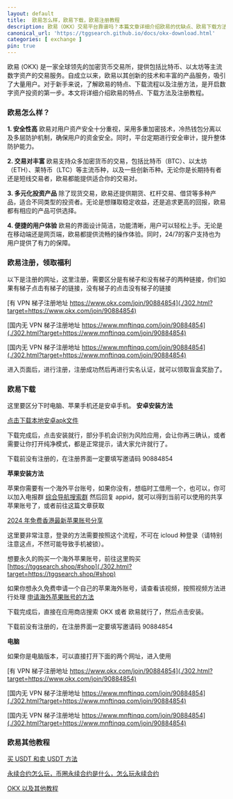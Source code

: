 ```yaml
---
layout: default
title: 	欧易怎么样，欧易下载，欧易注册教程
description: 欧易（OKX）交易平台靠谱吗？本篇文章详细介绍欧易的优缺点、欧易下载方法、以及欧易注册教程，帮助你轻松开始加密货币交易，享受安全便捷的投资体验。
canonical_url: 'https://tggsearch.github.io/docs/okx-download.html'
categories: [ exchange ]
pin: true
---
```

欧易 (OKX) 是一家全球领先的加密货币交易所，提供包括比特币、以太坊等主流数字资产的交易服务。自成立以来，欧易以其创新的技术和丰富的产品服务，吸引了大量用户。对于新手来说，了解欧易的特点、下载流程以及注册方法，是开启数字资产投资的第一步。本文将详细介绍欧易的特点、下载方法及注册教程。

### 欧易怎么样？

**1. 安全性高**
欧易对用户资产安全十分重视，采用多重加密技术，冷热钱包分离以及多层防护机制，确保用户的资金安全。同时，平台定期进行安全审计，提升整体防护能力。

**2. 交易对丰富**
欧易支持众多加密货币的交易，包括比特币（BTC）、以太坊（ETH）、莱特币（LTC）等主流币种，以及一些创新币种。无论你是长期持有者还是短线交易者，欧易都能提供适合你的交易对。

**3. 多元化投资产品**
除了现货交易，欧易还提供期货、杠杆交易、借贷等多种产品，适合不同类型的投资者。无论是想赚取稳定收益，还是追求更高的回报，欧易都有相应的产品可供选择。

**4. 便捷的用户体验**
欧易的界面设计简洁，功能清晰，用户可以轻松上手。无论是在移动端还是网页端，欧易都提供流畅的操作体验。同时，24/7的客户支持也为用户提供了有力的保障。

### 欧易注册，领取福利
以下是注册的网址，这里注册，需要区分是有梯子和没有梯子的两种链接，你们如果有梯子点击有梯子的链接，没有梯子的点击没有梯子的链接

[有 VPN 梯子注册地址 https://www.okx.com/join/90884854](./302.html?target=https://www.okx.com/join/90884854)


[国内无 VPN 梯子注册地址 https://www.mnftinqq.com/join/90884854](./302.html?target=https://www.mnftinqq.com/join/90884854)

[国内无 VPN 梯子注册地址 https://www.mnftinqq.com/join/90884854](./302.html?target=https://www.mnftinqq.com/join/90884854)


进入页面后，进行注册，注册成功然后再进行实名认证，就可以领取盲盒奖励了。

### 欧易下载
这里要区分下时电脑、苹果手机还是安卓手机。
**安卓安装方法**

[点击下载本地安卓apk文件](https://static.vnugkh.cn/upgradeapp/okx-android.apk "download")

下载完成后，点击安装就行，部分手机会识别为风险应用，会让你再三确认，或者需要让你打开纯净模式，都是正常提示，请大家允许就行了。

<p class="red-text-word">下载前没有注册的，在注册界面一定要填写邀请码 90884854 </p>

**苹果安装方法**

苹果你需要有一个海外平台账号，如果你没有，想临时工借用一个，也可以，你可以加入电报群 [综合导航搜索群](./302.html?target=https://t.me/chineseSearchService) 然后回复 appid，就可以得到当前可以使用的共享苹果账号了，或者前往这篇文章获取

[2024 年免费香港最新苹果账号分享](./apple-id.html)

这里要非常注意，登录的方法需要按照这个流程，不可在 icloud 种登录（请特别注意这点，不然可能导致手机被锁）。

想要永久的购买一个海外苹果账号，前往这里购买
 [https://tggsearch.shop/#shop](./302.html?target=https://tggsearch.shop/#shop)

如果你想永久免费申请一个自己的苹果海外账号，请查看该视频，按照视频方法进行处理 [申请海外苹果账号的方法](./302.html?target=https://www.youtube.com/watch?v=Y51VMx4NOfk)

下载完成后，直接在应用商店搜索 OKX 或者 欧易就行了，然后点击安装。

<p class="red-text-word">下载前没有注册的，在注册界面一定要填写邀请码 90884854 </p>

**电脑**

如果你是电脑版本，可以直接打开下面的两个网址，进入使用

[有 VPN 梯子注册地址 https://www.okx.com/join/90884854](./302.html?target=https://www.okx.com/join/90884854)


[国内无 VPN 梯子注册地址 https://www.mnftinqq.com/join/90884854](./302.html?target=https://www.mnftinqq.com/join/90884854)

[国内无 VPN 梯子注册地址 https://www.mnftinqq.com/join/90884854](./302.html?target=https://www.mnftinqq.com/join/90884854)


### 欧易其他教程
[买 USDT 和卖 USDT 方法](./buyu-selleru.html)

[永续合约怎么玩，币圈永续合约是什么，怎么玩永续合约](./coins-yx-play.html)

[OKX 以及其他教程](/okx.html)
